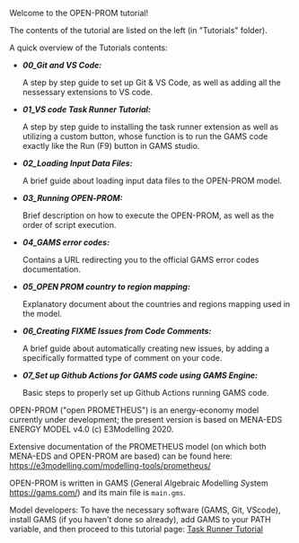 Welcome to the OPEN-PROM tutorial!

The contents of the tutorial are listed on the left (in "Tutorials" folder).

A quick overview of the Tutorials contents:

 - ***00_Git and VS Code:***

    A step by step guide to set up Git & VS Code, as well as adding all the nessessary extensions to VS code.

- ***01_VS code Task Runner Tutorial:***

    A step by step guide to installing the task runner extension as well as utilizing a custom button, whose function is to run the GAMS code exactly like the Run (F9) button in GAMS studio.

- ***02_Loading Input Data Files:***

    A brief guide about loading input data files to the OPEN-PROM model.

- ***03_Running OPEN‐PROM:***

    Brief description on how to execute the OPEN-PROM, as well as the order of script execution.

- ***04_GAMS error codes:***

    Contains a URL redirecting you to the official GAMS error codes documentation.

- ***05_OPEN PROM country to region mapping:***

    Explanatory document about the countries and regions mapping used in the model.

- ***06_Creating FIXME Issues from Code Comments:***

    A brief guide about automatically creating new issues, by adding a specifically formatted type of comment on your code.

- ***07_Set up Github Actions for GAMS code using GAMS Engine:***

    Basic steps to properly set up Github Actions running GAMS code.


OPEN-PROM ("open PROMETHEUS") is an energy-economy model currently under development; the present version is based on MENA-EDS ENERGY MODEL v4.0 (c) E3Modelling 2020.

Extensive documentation of the PROMETHEUS model (on which both MENA-EDS and OPEN-PROM are based) can be found here: https://e3modelling.com/modelling-tools/prometheus/

OPEN-PROM is written in GAMS (*G*eneral *A*lgebraic *M*odelling *S*ystem https://gams.com/) and its main file is `main.gms`.

Model developers: To have the necessary software (GAMS, Git, VScode), install GAMS (if you haven't done so already), add GAMS to your PATH variable, and then proceed to this tutorial page:  [Task Runner Tutorial](https://github.com/e3modelling/OPEN-PROM/Tutorials/VS-code-Task-Runner-Tutorial)
